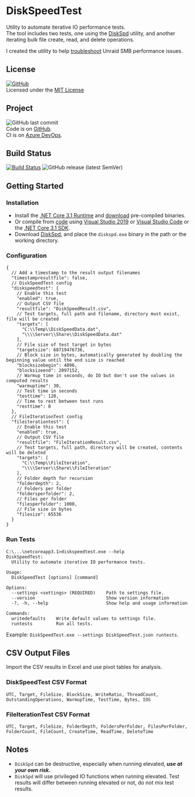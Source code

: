 # DiskSpeedTest

Utility to automate iterative IO performance tests.  
The tool includes two tests, one using the [DiskSpd](https://github.com/microsoft/diskspd) utility, and another iterating bulk file create, read, and delete operations.

I created the utility to help [troubleshoot](https://blog.insanegenius.com/2020/01/16/unraid-smb-performance-v6-7-2-vs-v6-8-1/) Unraid  SMB performance issues.

## License

[![GitHub](https://img.shields.io/github/license/ptr727/diskspeedtest)](./LICENSE)  
Licensed under the [MIT License](./LICENSE)

## Project

![GitHub last commit](https://img.shields.io/github/last-commit/ptr727/diskspeedtest?logo=github)  
Code is on [GitHub](https://github.com/ptr727/DiskSpeedtest).  
CI is on [Azure DevOps](https://dev.azure.com/pieterv/DiskSpeedTest).

## Build Status

[![Build Status](https://dev.azure.com/pieterv/DiskSpeedTest/_apis/build/status/DiskSpeedTest-Master-CI?branchName=master)](https://dev.azure.com/pieterv/DiskSpeedtest/_build/latest?definitionId=32&branchName=master)
![GitHub release (latest SemVer)](https://img.shields.io/github/v/release/ptr727/diskspeedtest?logo=github&sort=semver)

## Getting Started

### Installation

- Install the [.NET Core 3.1 Runtime](https://dotnet.microsoft.com/download) and [download](https://github.com/ptr727/DiskSpeedTest/releases/latest) pre-compiled binaries.
- Or compile from [code](https://github.com/ptr727/DiskSpeedtest.git) using [Visual Studio 2019](https://visualstudio.microsoft.com/downloads/) or [Visual Studio Code](https://code.visualstudio.com/download) or the [.NET Core 3.1 SDK](https://dotnet.microsoft.com/download).
- Download [DiskSpd](https://aka.ms/diskspd), and place the `diskspd.exe` binary in the path or the working directory.

### Configuration

```jsonc
{
  // Add a timestamp to the result output filenames
  "timestampresultfile": false,
  // DiskSpeedTest config
  "diskspeedtest": {
    // Enable this test
    "enabled": true,
    // Output CSV file
    "resultfile": "DiskSpeedResult.csv",
    // Test targets, full path and filename, directory must exist, file will be created
    "targets": [
      "C:\\Temp\\DiskSpeedData.dat",
      "\\\\Server\\Share\\DiskSpeedData.dat"
    ],
    // File size of test target in bytes
    "targetsize": 68719476736,
    // Block size in bytes, automatically generated by doubling the beginning value until the end size is reached
    "blocksizebegin": 4096,
    "blocksizeend": 2097152,
    // Warmup time in seconds, do IO but don't use the values in computed results
    "warmuptime": 30,
    // Test time in seconds
    "testtime": 120,
    // Time to rest between test runs
    "resttime": 0
  },
  // FileIterationTest config
  "fileiterationtest": {
    // Enable this test
    "enabled": true,
    // Output CSV file
    "resultfile": "FileIterationResult.csv",
    // Test targets, full path, directory will be created, contents will be deleted
    "targets": [
      "C:\\Temp\\FileIteration",
      "\\\\Server\\Share\\FileIteration"
    ],
    // Folder depth for recursion
    "folderdepth": 2,
    // Folders per folder
    "foldersperfolder": 2,
    // Files per folder
    "filesperfolder": 1000,
    // File size in bytes
    "filesize": 65536
  }
}
```

### Run Tests

```console
C:\...\netcoreapp3.1>diskspeedtest.exe --help
DiskSpeedTest:
  Utility to automate iterative IO performance tests.

Usage:
  DiskSpeedTest [options] [command]

Options:
  --settings <settings> (REQUIRED)    Path to settings file.
  --version                           Show version information
  -?, -h, --help                      Show help and usage information

Commands:
  writedefaults    Write default values to settings file.
  runtests         Run all tests.
```

Example: `DiskSpeedTest.exe --settings DiskSpeedTest.json runtests`.

## CSV Output Files

Import the CSV results in Excel and use pivot tables for analysis.

### DiskSpeedTest CSV Format

`UTC, Target, FileSize, BlockSize, WriteRatio, ThreadCount, OutstandingOperations, WarmupTime, TestTime, Bytes, IOS`

### FileIterationTest CSV Format

`UTC, Target, FileSize, FolderDepth, FoldersPerFolder, FilesPerFolder, FolderCount, FileCount, CreateTime, ReadTime, DeleteTime`

## Notes

- `DiskSpd` can be destructive, especially when running elevated, _**use at your own risk.**_
- `DiskSpd` will use privileged IO functions when running elevated. Test results will differ between running elevated or not, do not mix test results.
